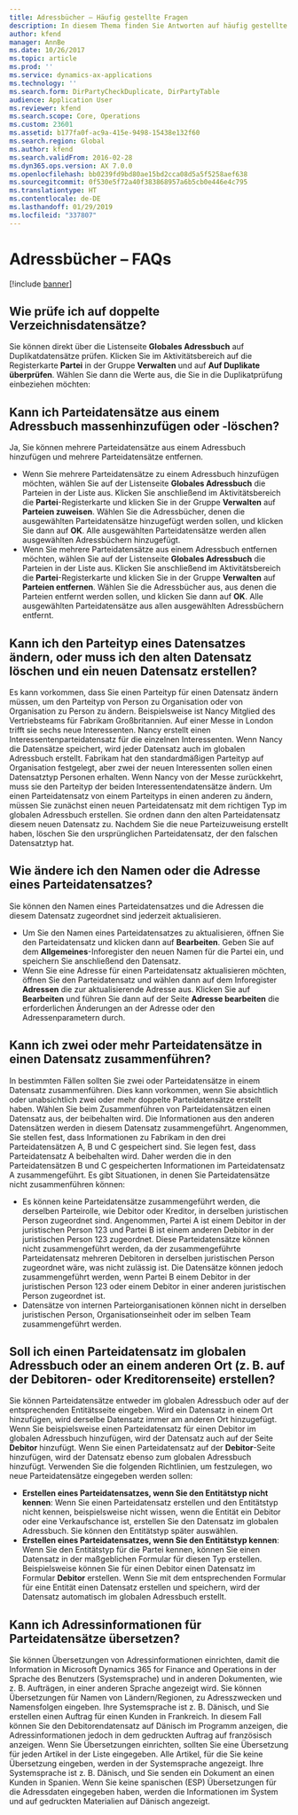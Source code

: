 ```yaml
---
title: Adressbücher – Häufig gestellte Fragen
description: In diesem Thema finden Sie Antworten auf häufig gestellte Fragen zu Adressbüchern in Microsoft Dynamics 365 for Finance and Operations.
author: kfend
manager: AnnBe
ms.date: 10/26/2017
ms.topic: article
ms.prod: ''
ms.service: dynamics-ax-applications
ms.technology: ''
ms.search.form: DirPartyCheckDuplicate, DirPartyTable
audience: Application User
ms.reviewer: kfend
ms.search.scope: Core, Operations
ms.custom: 23601
ms.assetid: b177fa0f-ac9a-415e-9498-15438e132f60
ms.search.region: Global
ms.author: kfend
ms.search.validFrom: 2016-02-28
ms.dyn365.ops.version: AX 7.0.0
ms.openlocfilehash: bb0239fd9bd80ae15bd2cca08d5a5f5258aef638
ms.sourcegitcommit: 0f530e5f72a40f383868957a6b5cb0e446e4c795
ms.translationtype: HT
ms.contentlocale: de-DE
ms.lasthandoff: 01/29/2019
ms.locfileid: "337807"
---
```

# <a name="address-books-faq"></a>Adressbücher – FAQs

[!include [banner](../includes/banner.md)]

## <a name="how-do-i-check-for-duplicate-records"></a>Wie prüfe ich auf doppelte Verzeichnisdatensätze?

Sie können direkt über die Listenseite **Globales Adressbuch** auf Duplikatdatensätze prüfen. Klicken Sie im Aktivitätsbereich auf die Registerkarte **Partei** in der Gruppe **Verwalten** und auf **Auf Duplikate überprüfen**. Wählen Sie dann die Werte aus, die Sie in die Duplikatprüfung einbeziehen möchten:

## <a name="can-i-bulk-add-or-delete-party-records-from-an-address-book"></a>Kann ich Parteidatensätze aus einem Adressbuch massenhinzufügen oder -löschen?

Ja, Sie können mehrere Parteidatensätze aus einem Adressbuch hinzufügen und mehrere Parteidatensätze entfernen.

- Wenn Sie mehrere Parteidatensätze zu einem Adressbuch hinzufügen möchten, wählen Sie auf der Listenseite **Globales Adressbuch** die Parteien in der Liste aus. Klicken Sie anschließend im Aktivitätsbereich die **Partei**-Registerkarte und klicken Sie in der Gruppe **Verwalten** auf **Parteien zuweisen**. Wählen Sie die Adressbücher, denen die ausgewählten Parteidatensätze hinzugefügt werden sollen, und klicken Sie dann auf **OK**. Alle ausgewählten Parteidatensätze werden allen ausgewählten Adressbüchern hinzugefügt.
- Wenn Sie mehrere Parteidatensätze aus einem Adressbuch entfernen möchten, wählen Sie auf der Listenseite **Globales Adressbuch** die Parteien in der Liste aus. Klicken Sie anschließend im Aktivitätsbereich die **Partei**-Registerkarte und klicken Sie in der Gruppe **Verwalten** auf **Parteien entfernen**. Wählen Sie die Adressbücher aus, aus denen die Parteien entfernt werden sollen, und klicken Sie dann auf **OK**. Alle ausgewählten Parteidatensätze aus allen ausgewählten Adressbüchern entfernt.

## <a name="can-i-change-the-party-type-of-a-record-or-do-i-have-to-delete-the-old-record-and-create-a-new-one"></a>Kann ich den Parteityp eines Datensatzes ändern, oder muss ich den alten Datensatz löschen und ein neuen Datensatz erstellen?

Es kann vorkommen, dass Sie einen Parteityp für einen Datensatz ändern müssen, um den Parteityp von Person zu Organisation oder von Organisation zu Person zu ändern. Beispielsweise ist Nancy Mitglied des Vertriebsteams für Fabrikam Großbritannien. Auf einer Messe in London trifft sie sechs neue Interessenten. Nancy erstellt einen Interessentenparteidatensatz für die einzelnen Interessenten. Wenn Nancy die Datensätze speichert, wird jeder Datensatz auch im globalen Adressbuch erstellt. Fabrikam hat den standardmäßigen Parteityp auf Organisation festgelegt, aber zwei der neuen Interessenten sollen einen Datensatztyp Personen erhalten. Wenn Nancy von der Messe zurückkehrt, muss sie den Parteityp der beiden Interessentendatensätze ändern. Um einen Parteidatensatz von einem Parteityps in einen anderen zu ändern, müssen Sie zunächst einen neuen Parteidatensatz mit dem richtigen Typ im globalen Adressbuch erstellen. Sie ordnen dann den alten Parteidatensatz diesem neuen Datensatz zu. Nachdem Sie die neue Parteizuweisung erstellt haben, löschen Sie den ursprünglichen Parteidatensatz, der den falschen Datensatztyp hat.

## <a name="how-do-i-change-the-name-or-address-of-a-party-record"></a>Wie ändere ich den Namen oder die Adresse eines Parteidatensatzes?

Sie können den Namen eines Parteidatensatzes und die Adressen die diesem Datensatz zugeordnet sind jederzeit aktualisieren.

- Um Sie den Namen eines Parteidatensatzes zu aktualisieren, öffnen Sie den Parteidatensatz und klicken dann auf **Bearbeiten**. Geben Sie auf dem **Allgemeines**-Inforegister den neuen Namen für die Partei ein, und speichern Sie anschließend den Datensatz.
- Wenn Sie eine Adresse für einen Parteidatensatz aktualisieren möchten, öffnen Sie den Parteidatensatz und wählen dann auf dem Inforegister **Adressen** die zur aktualisierende Adresse aus. Klicken Sie auf **Bearbeiten** und führen Sie dann auf der Seite **Adresse bearbeiten** die erforderlichen Änderungen an der Adresse oder den Adressenparametern durch.

## <a name="can-i-merge-two-or-more-party-records-into-one-record"></a>Kann ich zwei oder mehr Parteidatensätze in einen Datensatz zusammenführen?

In bestimmten Fällen sollten Sie zwei oder Parteidatensätze in einem Datensatz zusammenführen. Dies kann vorkommen, wenn Sie absichtlich oder unabsichtlich zwei oder mehr doppelte Parteidatensätze erstellt haben. Wählen Sie beim Zusammenführen von Parteidatensätzen einen Datensatz aus, der beibehalten wird. Die Informationen aus den anderen Datensätzen werden in diesem Datensatz zusammengeführt. Angenommen, Sie stellen fest, dass Informationen zu Fabrikam in den drei Parteidatensätzen A, B und C gespeichert sind. Sie legen fest, dass Parteidatensatz A beibehalten wird. Daher werden die in den Parteidatensätzen B und C gespeicherten Informationen im Parteidatensatz A zusammengeführt. Es gibt Situationen, in denen Sie Parteidatensätze nicht zusammenführen können:

- Es können keine Parteidatensätze zusammengeführt werden, die derselben Parteirolle, wie Debitor oder Kreditor, in derselben juristischen Person zugeordnet sind. Angenommen, Partei A ist einem Debitor in der juristischen Person 123 und Partei B ist einem anderen Debitor in der juristischen Person 123 zugeordnet. Diese Parteidatensätze können nicht zusammengeführt werden, da der zusammengeführte Parteidatensatz mehreren Debitoren in derselben juristischen Person zugeordnet wäre, was nicht zulässig ist. Die Datensätze können jedoch zusammengeführt werden, wenn Partei B einem Debitor in der juristischen Person 123 oder einem Debitor in einer anderen juristischen Person zugeordnet ist.
- Datensätze von internen Parteiorganisationen können nicht in derselben juristischen Person, Organisationseinheit oder im selben Team zusammengeführt werden.

## <a name="should-i-create-a-party-record-in-the-global-address-book-or-in-another-place-such-as-the-customer-or-vendor-page"></a>Soll ich einen Parteidatensatz im globalen Adressbuch oder an einem anderen Ort (z. B. auf der Debitoren- oder Kreditorenseite) erstellen?

Sie können Parteidatensätze entweder im globalen Adressbuch oder auf der entsprechenden Entitätsseite eingeben. Wird ein Datensatz in einem Ort hinzufügen, wird derselbe Datensatz immer am anderen Ort hinzugefügt. Wenn Sie beispielsweise einen Parteidatensatz für einen Debitor im globalen Adressbuch hinzufügen, wird der Datensatz auch auf der Seite **Debitor** hinzufügt. Wenn Sie einen Parteidatensatz auf der **Debitor**-Seite hinzufügen, wird der Datensatz ebenso zum globalen Adressbuch hinzufügt. Verwenden Sie die folgenden Richtlinien, um festzulegen, wo neue Parteidatensätze eingegeben werden sollen:

- **Erstellen eines Parteidatensatzes, wenn Sie den Entitätstyp nicht kennen**: Wenn Sie einen Parteidatensatz erstellen und den Entitätstyp nicht kennen, beispielsweise nicht wissen, wenn die Entität ein Debitor oder eine Verkaufschance ist, erstellen Sie den Datensatz im globalen Adressbuch. Sie können den Entitätstyp später auswählen.
- **Erstellen eines Parteidatensatzes, wenn Sie den Entitätstyp kennen**: Wenn Sie den Entitätstyp für die Partei kennen, können Sie einen Datensatz in der maßgeblichen Formular für diesen Typ erstellen. Beispielsweise können Sie für einen Debitor einen Datensatz im Formular **Debitor** erstellen. Wenn Sie mit dem entsprechenden Formular für eine Entität einen Datensatz erstellen und speichern, wird der Datensatz automatisch im globalen Adressbuch erstellt.

## <a name="can-i-translate-address-information-for-party-records"></a>Kann ich Adressinformationen für Parteidatensätze übersetzen?

Sie können Übersetzungen von Adressinformationen einrichten, damit die Information in Microsoft Dynamics 365 for Finance and Operations in der Sprache des Benutzers (Systemsprache) und in anderen Dokumenten, wie z. B. Aufträgen, in einer anderen Sprache angezeigt wird. Sie können Übersetzungen für Namen von Ländern/Regionen, zu Adresszwecken und Namensfolgen eingeben. Ihre Systemsprache ist z. B. Dänisch, und Sie erstellen einen Auftrag für einen Kunden in Frankreich. In diesem Fall können Sie den Debitorendatensatz auf Dänisch im Programm anzeigen, die Adressinformationen jedoch in dem gedruckten Auftrag auf französisch anzeigen. Wenn Sie Übersetzungen einrichten, sollten Sie eine Übersetzung für jeden Artikel in der Liste eingegeben. Alle Artikel, für die Sie keine Übersetzung eingeben, werden in der Systemsprache angezeigt. Ihre Systemsprache ist z. B. Dänisch, und Sie senden ein Dokument an einen Kunden in Spanien. Wenn Sie keine spanischen (ESP) Übersetzungen für die Adressdaten eingegeben haben, werden die Informationen im System und auf gedruckten Materialien auf Dänisch angezeigt.
